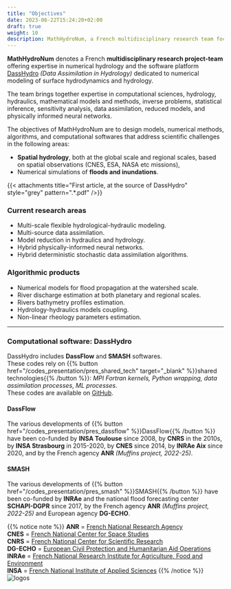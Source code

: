 ```yaml
---
title: "Objectives"
date: 2023-06-22T15:24:20+02:00
draft: true
weight: 10
description: MathHydroNum, a French multidisciplinary research team focusing on the modeling and numerical estimations of water fluxes.
---
```

**MathHydroNum** denotes a French **multidisciplinary research project-team** offering expertise in numerical hydrology and the software platform
[DassHydro](http://github.com/DassHydro-dev) *(Data Assimilation in Hydrology)* dedicated to numerical modeling of surface hydrodynamics and hydrology.

The team brings together expertise in computational sciences, hydrology, hydraulics, mathematical models and methods, inverse problems, statistical inference, sensitivity analysis, data assimilation, reduced models, and physically informed neural networks.

The objectives of MathHydroNum are to design models, numerical methods, algorithms, and computational softwares that address scientific challenges in the following areas:
- **Spatial hydrology**, both at the global scale and regional scales, based on spatial observations (CNES, ESA, NASA etc missions),
- Numerical simulations of **floods and inundations**.


{{< attachments title="First article, at the source of DassHydro" style="grey" pattern=".*\.pdf" />}}

### Current research areas
- Multi-scale flexible hydrological-hydraulic modeling.  
- Multi-source data assimilation.  
- Model reduction in hydraulics and hydrology.  
- Hybrid physically-informed neural networks.  
- Hybrid deterministic stochastic data assimilation algorithms.  

### Algorithmic products
- Numerical models for flood propagation at the watershed scale.
- River discharge estimation at both planetary and regional scales.
- Rivers bathymetry profiles estimation.
- Hydrology-hydraulics models coupling.
- Non-linear rheology parameters estimation.

---

### Computational software: DassHydro 
DassHydro includes **DassFlow** and **SMASH** softwares.  
These codes rely on {{% button href="/codes_presentation/pres_shared_tech" target="_blank" %}}shared technologies{{% /button %}}: *MPI Fortran kernels, Python wrapping, data assimilation processes*, *ML processes*.  
These codes are available on [GitHub](http://github.com/DassHydro-dev).

#### DassFlow
The various developments of {{% button href="/codes_presentation/pres_dassflow" %}}DassFlow{{% /button %}} have been co-funded by **INSA Toulouse** since 2008, by **CNRS** in the 2010s, by **INSA Strasbourg** in 2015-2020, by **CNES** since 2014, by **INRAe Aix** since 2020, and by the French agency **ANR** *(Muffins project, 2022-25)*. 
#### SMASH
The various developments of {{% button href="/codes_presentation/pres_smash" %}}SMASH{{% /button %}} have been co-funded by **INRAe** and the national flood forecasting center **SCHAPI-DGPR** since 2017, by the French agency **ANR** *(Muffins project, 2022-25)* and European agency **DG-ECHO**. 

{{% notice note %}}
**ANR** = [French National Research Agency](https://anr.fr)  
**CNES** = [French National Center for Space Studies](https://cnes.fr/)  
**CNRS** = [French National Center for Scientific Research](https://www.cnrs.fr/fr)  
**DG-ECHO** = [European Civil Protection and Humanitarian Aid Operations](https://commission.europa.eu/about-european-commission/departments-and-executive-agencies/european-civil-protection-and-humanitarian-aid-operations_en)  
**INRAe** = [French National Research Institute for Agriculture, Food and Environment](https://www.inrae.fr)  
**INSA** = [French National Institute of Applied Sciences](https://www.insa-toulouse.fr/fr/index.html) 
{{% /notice %}}
![logos](/images/logo_list.png?width=40pc)
